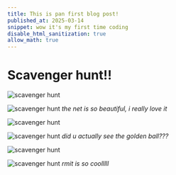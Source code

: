 ```yaml
---
title: This is pan first blog post!
published_at: 2025-03-14
snippet: wow it's my first time coding
disable_html_sanitization: true
allow_math: true
---
```


# Scavenger hunt!!

![scavenger hunt](IMG_9754.PNG)

![scavenger hunt](IMG_9755.PNG)
*the net is so beautiful, i really love it*

![scavenger hunt](IMG_9756.PNG)

![scavenger hunt](IMG_9757.PNG)
*did u actually see the golden ball???*

![scavenger hunt](IMG_9758.PNG)

![scavenger hunt](IMG_9759.PNG)
*rmit is so coolllll*